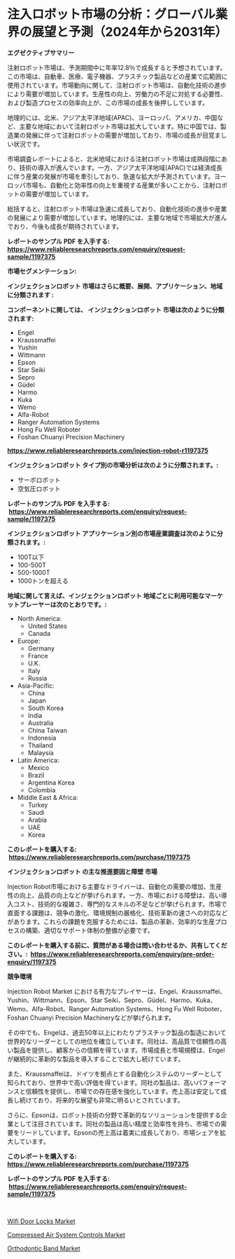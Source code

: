 <p><h1>注入ロボット市場の分析：グローバル業界の展望と予測（2024年から2031年）</h1></p><p><strong>エグゼクティブサマリー</strong></p>
<p><p>注射ロボット市場は、予測期間中に年率12.8％で成長すると予想されています。この市場は、自動車、医療、電子機器、プラスチック製品などの産業で広範囲に使用されています。市場動向に関して、注射ロボット市場は、自動化技術の進歩により需要が増加しています。生産性の向上、労働力の不足に対処する必要性、および製造プロセスの効率向上が、この市場の成長を後押ししています。</p><p>地理的には、北米、アジア太平洋地域(APAC)、ヨーロッパ、アメリカ、中国など、主要な地域において注射ロボット市場は拡大しています。特に中国では、製造業の発展に伴って注射ロボットの需要が増加しており、市場の成長が目覚ましい状況です。</p><p>市場調査レポートによると、北米地域における注射ロボット市場は成熟段階にあり、技術の導入が進んでいます。一方、アジア太平洋地域(APAC)では経済成長に伴う産業の発展が市場を牽引しており、急速な拡大が予測されています。ヨーロッパ市場も、自動化と効率性の向上を重視する産業が多いことから、注射ロボットの需要が増加しています。</p><p>総括すると、注射ロボット市場は急速に成長しており、自動化技術の進歩や産業の発展により需要が増加しています。地理的には、主要な地域で市場拡大が進んでおり、今後も成長が期待されています。</p></p>
<p><strong>レポートのサンプル PDF を入手する: <a href="https://www.reliableresearchreports.com/enquiry/request-sample/1197375">https://www.reliableresearchreports.com/enquiry/request-sample/1197375</a></strong></p>
<p><strong>市場セグメンテーション:</strong></p>
<p><strong> インジェクションロボット 市場はさらに概要、展開、アプリケーション、地域に分類されます :</strong></p>
<p><strong>コンポーネントに関しては、 インジェクションロボット 市場は次のように分類されます: &nbsp;</strong></p>
<p><ul><li>Engel</li><li>Kraussmaffei</li><li>Yushin</li><li>Wittmann</li><li>Epson</li><li>Star Seiki</li><li>Sepro</li><li>Güdel</li><li>Harmo</li><li>Kuka</li><li>Wemo</li><li>Alfa-Robot</li><li>Ranger Automation Systems</li><li>Hong Fu Well Roboter</li><li>Foshan Chuanyi Precision Machinery</li></ul></p>
<p><strong><a href="https://www.reliableresearchreports.com/injection-robot-r1197375">https://www.reliableresearchreports.com/injection-robot-r1197375</a></strong></p>
<p><strong> インジェクションロボット タイプ別の市場分析は次のように分類されます。:</strong></p>
<p><ul><li>サーボロボット</li><li>空気圧ロボット</li></ul></p>
<p><strong>レポートのサンプル PDF を入手する: &nbsp;<a href="https://www.reliableresearchreports.com/enquiry/request-sample/1197375">https://www.reliableresearchreports.com/enquiry/request-sample/1197375</a></strong></p>
<p><strong> インジェクションロボット アプリケーション別の市場産業調査は次のように分類されます。:</strong></p>
<p><ul><li>100T以下</li><li>100-500T</li><li>500-1000T</li><li>1000トンを超える</li></ul></p>
<p><strong>地域に関して言えば、インジェクションロボット 地域ごとに利用可能なマーケットプレーヤーは次のとおりです。:</strong></p>
<p><ul>
    <li>
        North America:
        <ul>
            <li>United States</li>
            <li>Canada</li>
        </ul>
    </li>
    <li>
        Europe:
        <ul>
            <li>Germany</li>
            <li>France</li>
            <li>U.K.</li>
            <li>Italy</li>
            <li>Russia</li>
        </ul>
    </li>
    <li>
        Asia-Pacific:
        <ul>
            <li>China</li>
            <li>Japan</li>
            <li>South Korea</li>
            <li>India</li>
            <li>Australia</li>
            <li>China Taiwan</li>
            <li>Indonesia</li>
            <li>Thailand</li>
            <li>Malaysia</li>
        </ul>
    </li>
    <li>
        Latin America:
        <ul>
            <li>Mexico</li>
            <li>Brazil</li>
            <li>Argentina Korea</li>
            <li>Colombia</li>
        </ul>
    </li>
    <li>
        Middle East & Africa:
        <ul>
            <li>Turkey</li>
            <li>Saudi</li>
            <li>Arabia</li>
            <li>UAE</li>
            <li>Korea</li>
        </ul>
    </li>
    </ul></p>
<p><strong>このレポートを購入する: &nbsp;<a href="https://www.reliableresearchreports.com/purchase/1197375">https://www.reliableresearchreports.com/purchase/1197375</a></strong></p>
<p><strong>インジェクションロボット の主な推進要因と障壁 市場</strong></p>
<p><p>Injection Robot市場における主要なドライバーは、自動化の需要の増加、生産性の向上、品質の向上などが挙げられます。一方、市場における障壁は、高い導入コスト、技術的な複雑さ、専門的なスキルの不足などが挙げられます。市場で直面する課題は、競争の激化、環境規制の厳格化、技術革新の速さへの対応などがあります。これらの課題を克服するためには、製品の革新、効率的な生産プロセスの構築、適切なサポート体制の整備が必要です。</p></p>
<p><strong>このレポートを購入する前に、質問がある場合は問い合わせるか、共有してください。:&nbsp; <a href="https://www.reliableresearchreports.com/enquiry/pre-order-enquiry/1197375">https://www.reliableresearchreports.com/enquiry/pre-order-enquiry/1197375</a></strong></p>
<p><strong>競争環境</strong></p>
<p><p>Injection Robot Market における有力なプレイヤーは、Engel、Kraussmaffei、Yushin、Wittmann、Epson、Star Seiki、Sepro、Güdel、Harmo、Kuka、Wemo、Alfa-Robot、Ranger Automation Systems、Hong Fu Well Roboter、Foshan Chuanyi Precision Machineryなどが挙げられます。</p><p>その中でも、Engelは、過去50年以上にわたりプラスチック製品の製造において世界的なリーダーとしての地位を確立しています。同社は、高品質で信頼性の高い製品を提供し、顧客からの信頼を得ています。市場成長と市場規模は、Engelが継続的に革新的な製品を導入することで拡大し続けています。</p><p>また、Kraussmaffeiは、ドイツを拠点とする自動化システムのリーダーとして知られており、世界中で高い評価を得ています。同社の製品は、高いパフォーマンスと信頼性を提供し、市場での存在感を強化しています。売上高は安定して成長し続けており、将来的な展望も非常に明るいとされています。</p><p>さらに、Epsonは、ロボット技術の分野で革新的なソリューションを提供する企業として注目されています。同社の製品は高い精度と効率性を持ち、市場での需要をリードしています。Epsonの売上高は着実に成長しており、市場シェアを拡大しています。</p></p>
<p><strong>このレポートを購入する: &nbsp; <a href="https://www.reliableresearchreports.com/purchase/1197375">https://www.reliableresearchreports.com/purchase/1197375</a></strong></p>
<p><strong>レポートのサンプル PDF を入手する: &nbsp;<a href="https://www.reliableresearchreports.com/enquiry/request-sample/1197375">https://www.reliableresearchreports.com/enquiry/request-sample/1197375</a></strong><strong></strong></p>
<p>&nbsp;</p>
<p><p><a href="https://www.linkedin.com/pulse/wifi-door-locks-market-offers-provide-insightful-data-time-32boc?trackingId=WRn6KGeY0msKLQARG6zwMg%3D%3D">Wifi Door Locks Market</a></p><p><a href="https://www.linkedin.com/pulse/compressed-air-system-controls-market-size-trends-growth-qqi2c?trackingId=sJ2epo1lWgBqcBHeOPykbg%3D%3D">Compressed Air System Controls Market</a></p><p><a href="https://github.com/Chiragrp22/Market-Research-Report-List-4/blob/main/orthodontic-band-market.md">Orthodontic Band Market</a></p></p>